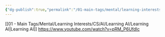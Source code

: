 ```yaml
---
{"dg-publish":true,"permalink":"/01-main-tags/mental/learning-interests/cs/ai/learning-ai/ai-resources/","created":"2024-11-18T16:47:38.144+05:30","updated":"2024-10-11T00:35:16.000+05:30"}
---
```


[[01 - Main Tags/Mental/Learning Interests/CS/AI/Learning AI/Learning AI\|Learning AI]]
https://www.youtube.com/watch?v=pRM_P6UfdIc